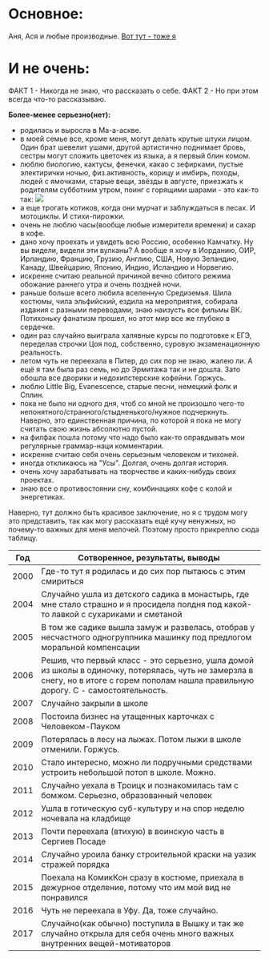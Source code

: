 # Основное:

Аня, Ася и любые производные.
[Вот тут - тоже я](https://vk.com/nainsint)

# И не очень:

ФАКТ 1 - Никогда не знаю, что рассказать о себе. 
ФАКТ 2 - Но при этом всегда что-то рассказываю.

**Более-менее серьезно(нет):**
- родилась и выросла в Ма-а-аскве.
- в моей семье все, кроме меня, могут делать крутые штуки лицом. Один брат шевелит ушами, другой артистично поднимает бровь, сестры могут сложить цветочек из языка, а я первый блин комом.
- люблю биологию, кактусы, фенечки, какао с зефирками, пустые электирички ночью, физ.активность, корицу и имбирь, походы, людей с ямочками, старые вещи, звёзды в августе, приезжать к родителям субботним утром, поинг с горящими шарами - это как-то так:
![](http://cdn.bolshoyvopros.ru/files/users/images/9a/51/9a51d0797cb3edba8bb3da71018f8b12.jpg)
- а еще трогать котиков, когда они мурчат и заблуждаться в лесах. И мотоциклы. И стихи-пирожки.
- очень не люблю часы(вообще любые измерители времени) и сахар в кофе.
- дано хочу проехать и увидеть всю Россию, особенно Камчатку. Ну вы видели, видели эти вулканы? А вообще я хочу в Иорданию, ОИР, Ирландию, Францию, Грузию, Англию, США, Новую Зеландию, Канаду, Швейцарию, Японию, Индию, Исландию и Норвегию.
- искренне считаю реальной причиной вечно сбитого режима обожание раннего утра и очень поздней ночи.
- раньше больше всего любила вселенную Средиземья. Шила костюмы, чила эльфийский, ездила на мероприятия, собирала издания с разными переводами, знаю наизусть все фильмы ВК. Потихоньку фанатизм прошел, но этот мир все же глубоко в сердечке.
- один раз случайно выиграла халявные курсы по подготовке к ЕГЭ, переделав строчки Цоя под, собственно, суровую экзаменационную реальность.
- летом чуть не переехала в Питер, до сих пор не знаю, жалею ли. А ещё я там была раз семь, но до Эрмитажа так и не дошла. Зато обошла все дворики и недохипстерские кофейни. Горжусь.
- люблю Little Big, Evanеsсence, старые песни, немецкий фолк и Сплин.
- пока не было ни одного дня, чтоб со мной не произошло чего-то непонятного/странного/стыдненького/нужное подчеркнуть. Наверно, это единственная причина, по которой я пока не могу считать свою жизнь абсолютно пустой.
- на филфак пошла потому что надо было как-то оправдывать мои регулярные граммар-наци комментарии.
- искренне считаю себя очень серьезным человеком и тихоней.
- иногда откликаюсь на "Усы". Долгая, очень долгая история.
- очень хочу зарабатывать на творчестве и каких-нибудь своих проектах.
- знаю все о противостоянии сну, комбинациях кофе с колой и энергетиках.

Наверно, тут должно быть красивое заключение, но я с трудом могу это представить, так как могу рассказать ещё кучу ненужных, но почему-то важных для меня мелочей.
Поэтому просто прикреплю сюда таблицу.

Год|Сотворенное, результаты, выводы
:---:|---
2000|Где-то тут я родилась и до сих пор пытаюсь с этим смириться
2004|Случайно ушла из детского садика в монастырь, где мне стало страшно и я просидела полдня под какой-то лавкой с сухариками и сметаной
2005|В том же садике вышла замуж и развелась, отобрав у несчастного одногруппника машинку под предлогом моральной компенсации
2006|Решив, что первый класс - это серьезно, ушла домой из школы в одиночку, потерялась, чуть не замерзла в снегу, но в итоге с горем пополам нашла правильную дорогу. С - самостоятельность.
2007|Случайно закрыли в школе
2008|Постоила бизнес на утащенных карточках с Человеком-Пауком
2009|Потерялась в лесу на лыжах. Потом лыжи в школе отменили. Горжусь.
2010|Стало интересно, можно ли подручными средствами устроить небольшой потоп в школе. Можно.
2011|Случайно уехала в Троицк и познакомилась там с бомжом. Серьезно, образованный человек
2012|Ушла в готическую суб-культуру и на спор неделю ночевала на кладбище
2013|Почти переехала (втихую) в воинскую часть в Сергиев Посаде
2014|Случайно уроила банку строительной краски на уазик стражей порядка
2015|Поехала на КомикКон сразу в костюме, приехала в дежурное отделение, потому что им мой вид не понравился
2016|Чуть не переехала в Уфу. Да, тоже случайно.
2017|Случайно(как обычно) поступила в Вышку и так же случайно открыла для себя очень много важных внутренних вещей-мотиваторов
